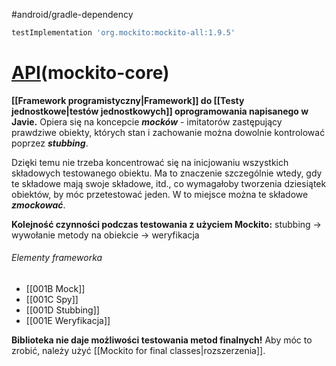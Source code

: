 #android/gradle-dependency 

```groovy
testImplementation 'org.mockito:mockito-all:1.9.5'
```

# [API](https://javadoc.io/doc/org.mockito)(mockito-core)

**[[Framework programistyczny|Framework]] do [[Testy jednostkowe|testów jednostkowych]] oprogramowania  napisanego w Javie.** Opiera się na koncepcie ***mocków*** - imitatorów zastępujący prawdziwe obiekty, których stan i zachowanie można dowolnie kontrolować poprzez ***stubbing***.

Dzięki temu nie trzeba koncentrować się na inicjowaniu wszystkich składowych testowanego obiektu. Ma to znaczenie szczególnie wtedy, gdy te składowe mają swoje składowe, itd., co wymagałoby tworzenia dziesiątek obiektów, by móc przetestować jeden. W to miejsce można te składowe ***zmockować***.

**Kolejność czynności podczas testowania z użyciem Mockito:**
stubbing -> wywołanie metody na obiekcie -> weryfikacja

###### Elementy frameworka
- [[001B Mock]]
- [[001C Spy]]
- [[001D Stubbing]]
- [[001E Weryfikacja]]

**Biblioteka nie daje możliwości testowania metod finalnych!**
Aby móc to zrobić, należy użyć [[Mockito for final classes|rozszerzenia]].